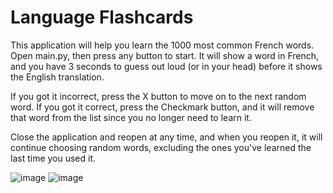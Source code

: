 # Language Flashcards
This application will help you learn the 1000 most common French words. Open main.py, then press any button to start. It will show a word in French, and you have 3 seconds to guess out loud (or in your head) before it shows the English translation. 

If you got it incorrect, press the X button to move on to the next random word. If you got it correct, press the Checkmark button, and it will remove that word from the list since you no longer need to learn it. 

Close the application and reopen at any time, and when you reopen it, it will continue choosing random words, excluding the ones you've learned the last time you used it.

![image](https://github.com/TheAltoidian/language_flashcards/assets/95263095/b87ba1d3-fa4e-418a-831d-3f6821434b05)
![image](https://github.com/TheAltoidian/language_flashcards/assets/95263095/595c18e5-419f-409b-b4a0-d1a898c1d81d)
